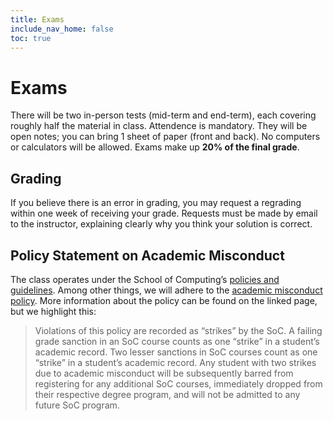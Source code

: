 ```yaml
---
title: Exams
include_nav_home: false
toc: true
---
```


# Exams

There will be two in-person tests (mid-term and end-term), each covering roughly half the material in class. Attendence is mandatory. They will be open notes; you can bring 1 sheet of paper (front and back). No computers or calculators will be allowed. Exams make up  **20% of the final grade**. 


## Grading 

If you believe there is an error in grading, you may request a regrading within one week of receiving your grade. Requests must be made by email to the instructor, explaining clearly why you think your solution is correct.

## Policy Statement on Academic Misconduct

The class operates under the School of Computing’s [policies and guidelines](https://handbook.cs.utah.edu/2019-2020/Academics/policies.php). Among other things, we will adhere to the [academic misconduct policy](https://www.cs.utah.edu/docs/misc/cheating_policy.pdf). More information about the policy can be found on the linked page, but we highlight this: 

> Violations of this policy are recorded as “strikes” by the SoC. A failing grade sanction in an SoC course counts as one “strike” in a student’s academic record. Two lesser sanctions in SoC courses count as one “strike” in a student’s academic record. Any student with two strikes due to academic misconduct will be subsequently barred from registering for any additional SoC courses, immediately dropped from their respective degree program, and will not be admitted to any future SoC program.